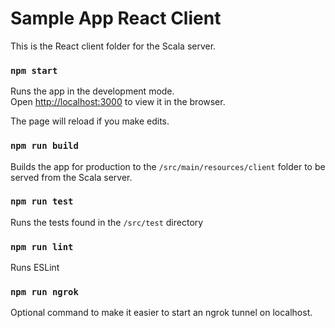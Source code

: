 # Sample App React Client
This is the React client folder for the Scala server.

### `npm start`

Runs the app in the development mode.\
Open [http://localhost:3000](http://localhost:3000) to view it in the browser.

The page will reload if you make edits.

### `npm run build`

Builds the app for production to the `/src/main/resources/client` folder to be served from the Scala server.

### `npm run test`

Runs the tests found in the `/src/test` directory

### `npm run lint`

Runs ESLint

### `npm run ngrok`
Optional command to make it easier to start an ngrok tunnel on localhost.
